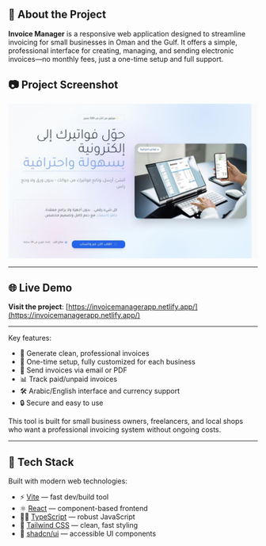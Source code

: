 ## 📄 About the Project

**Invoice Manager** is a responsive web application designed to streamline invoicing for small businesses in Oman and the Gulf. It offers a simple, professional interface for creating, managing, and sending electronic invoices—no monthly fees, just a one-time setup and full support.

## 📷 Project Screenshot

![Invoice Manager Screenshot](screenshot.png)

---

## 🌐 Live Demo

**Visit the project**: [https://invoicemanagerapp.netlify.app/](https://invoicemanagerapp.netlify.app/)

---

Key features:

- 🧾 Generate clean, professional invoices
- 💼 One-time setup, fully customized for each business
- 📧 Send invoices via email or PDF
- 📊 Track paid/unpaid invoices
- 🛠️ Arabic/English interface and currency support
- 🔒 Secure and easy to use

This tool is built for small business owners, freelancers, and local shops who want a professional invoicing system without ongoing costs.

---

## 🧰 Tech Stack

Built with modern web technologies:

- ⚡ [Vite](https://vitejs.dev/) — fast dev/build tool
- ⚛️ [React](https://reactjs.org/) — component-based frontend
- 🧑‍💻 [TypeScript](https://www.typescriptlang.org/) — robust JavaScript
- 🎨 [Tailwind CSS](https://tailwindcss.com/) — clean, fast styling
- 🧩 [shadcn/ui](https://ui.shadcn.dev/) — accessible UI components
